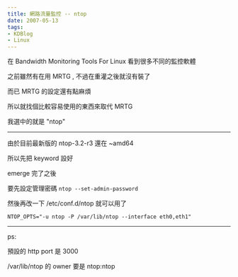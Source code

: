 ```yaml
---
title: 網路流量監控 -- ntop
date: 2007-05-13
tags:
- KDBlog
- Linux
---
```

在 Bandwidth Monitoring Tools For Linux 看到很多不同的監控軟體

之前雖然有在用 MRTG , 不過在重灌之後就沒有裝了

而已 MRTG 的設定還有點麻煩

所以就找個比較容易使用的東西來取代 MRTG

我選中的就是 "ntop"

---

由於目前最新版的 ntop-3.2-r3 還在 ~amd64

所以先把 keyword 設好

emerge 完了之後

要先設定管理密碼 `ntop --set-admin-password`

然後再改一下 /etc/conf.d/ntop 就可以用了

```
NTOP_OPTS="-u ntop -P /var/lib/ntop --interface eth0,eth1"
```

---

ps:

預設的 http port 是 3000

/var/lib/ntop 的 owner 要是 ntop:ntop

